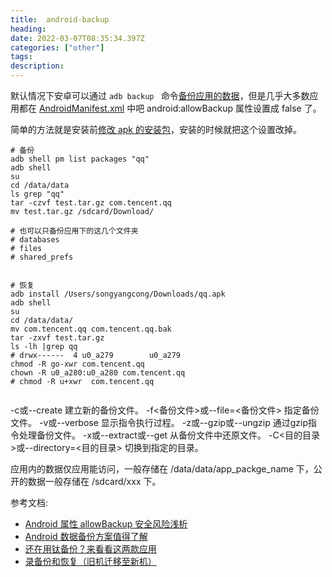 ```yaml
---
title:  android-backup
heading: 
date: 2022-03-07T08:35:34.397Z
categories: ["other"]
tags: 
description: 
---
```


默认情况下安卓可以通过 `adb backup ` 命令[备份应用的数据](https://blog.csdn.net/qq_41730930/article/details/88074992)，但是几乎大多数应用都在 [AndroidManifest.xml](https://segmentfault.com/a/1190000002590577) 中吧 android:allowBackup 属性设置成 false 了。

简单的方法就是安装前[修改 apk 的安装包](https://forum.xda-developers.com/t/guide-how-to-enable-adb-backup-for-any-app-changing-android-allowbackup.3495117/)，安装的时候就把这个设置改掉。

```
# 备份
adb shell pm list packages "qq"
adb shell
su
cd /data/data 
ls grep "qq"
tar -czvf test.tar.gz com.tencent.qq
mv test.tar.gz /sdcard/Download/

# 也可以只备份应用下的这几个文件夹
# databases
# files
# shared_prefs


# 恢复
adb install /Users/songyangcong/Downloads/qq.apk
adb shell
su
cd /data/data/
mv com.tencent.qq com.tencent.qq.bak
tar -zxvf test.tar.gz
ls -lh |grep qq                                         
# drwx------  4 u0_a279        u0_a279   
chmod -R go-xwr com.tencent.qq
chown -R u0_a280:u0_a280 com.tencent.qq
# chmod -R u+xwr  com.tencent.qq


```



-c或--create 建立新的备份文件。
-f<备份文件>或--file=<备份文件> 指定备份文件。
-v或--verbose 显示指令执行过程。
-z或--gzip或--ungzip 通过gzip指令处理备份文件。
-x或--extract或--get 从备份文件中还原文件。
-C<目的目录>或--directory=<目的目录> 切换到指定的目录。


应用内的数据仅应用能访问，一般存储在 /data/data/app_packge_name 下，公开的数据一般存储在 /sdcard/xxx 下。





参考文档:
- [Android 属性 allowBackup 安全风险浅析](https://segmentfault.com/a/1190000002590577)
- [Android 数据备份方案值得了解](https://sspai.com/post/54075)
- [还在用钛备份？来看看这两款应用](https://sspai.com/post/60521)
- [录备份和恢复（旧机迁移至新机）](https://blog.csdn.net/qq_41730930/article/details/99314231)
